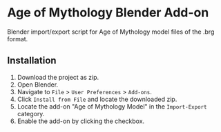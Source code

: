 Age of Mythology Blender Add-on
======

Blender import/export script for Age of Mythology model files of the .brg format.

Installation
-------
1. Download the project as zip.
2. Open Blender.
3. Navigate to `File` > `User Preferences` > `Add-ons`.
4. Click `Install from File` and locate the downloaded zip.
5. Locate the add-on "Age of Mythology Model" in the `Import-Export` category.
6. Enable the add-on by clicking the checkbox.
